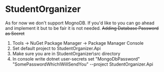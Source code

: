 # StudentOrganizer

As for now we don't support MognoDB. If you'd like to you can go ahead and implement it but to be fair it is not needed.
<del>
Adding Database Password as Secret
1. Tools -> NuGet Package Manager -> Package Manager Console
2. Set default project to StudentOrganizer.Api
3. Make sure you are in StudentOrganizer\src directory
4. In console write dotnet user-secrets set "MongoDbPassword" "SomePasswordWhichIWillSendYou" --project StudentOrganizer.Api
</del>
